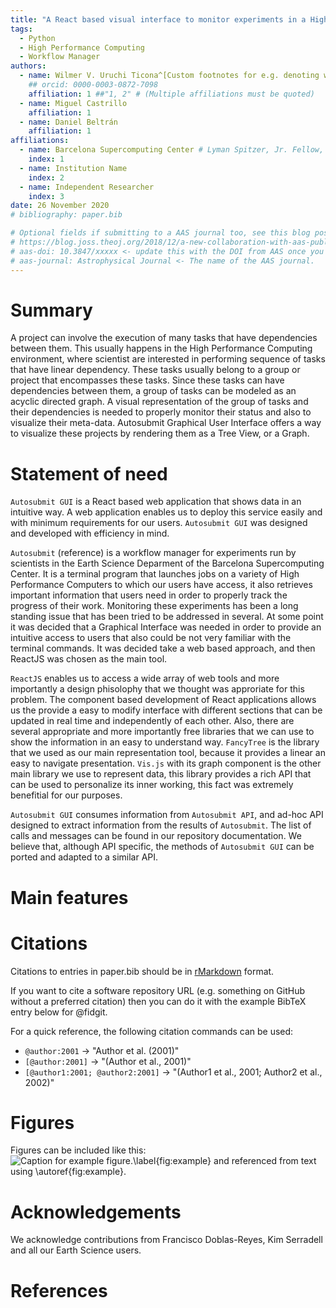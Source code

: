 ```yaml
---
title: "A React based visual interface to monitor experiments in a High Performance Computing environment"
tags:
  - Python
  - High Performance Computing
  - Workflow Manager
authors:
  - name: Wilmer V. Uruchi Ticona^[Custom footnotes for e.g. denoting who the corresponding author is can be included like this.]
    ## orcid: 0000-0003-0872-7098
    affiliation: 1 ##"1, 2" # (Multiple affiliations must be quoted)
  - name: Miguel Castrillo
    affiliation: 1
  - name: Daniel Beltrán
    affiliation: 1
affiliations:
  - name: Barcelona Supercomputing Center # Lyman Spitzer, Jr. Fellow, Princeton University
    index: 1
  - name: Institution Name
    index: 2
  - name: Independent Researcher
    index: 3
date: 26 November 2020
# bibliography: paper.bib

# Optional fields if submitting to a AAS journal too, see this blog post:
# https://blog.joss.theoj.org/2018/12/a-new-collaboration-with-aas-publishing
# aas-doi: 10.3847/xxxxx <- update this with the DOI from AAS once you know it.
# aas-journal: Astrophysical Journal <- The name of the AAS journal.
---
```


# Summary

A project can involve the execution of many tasks that have dependencies between them.
This usually happens in the High Performance Computing environment, where scientist are interested in performing sequence of tasks
that have linear dependency. These tasks usually belong to a group or project that encompasses these tasks.
Since these tasks can have dependencies between them, a group of tasks can be modeled as an acyclic directed graph.
A visual representation of the group of tasks and their dependencies is needed to properly monitor their status and also to visualize
their meta-data. Autosubmit Graphical User Interface offers a way to visualize these projects by rendering them as a Tree View, or a Graph.

# Statement of need

`Autosubmit GUI` is a React based web application that shows data in an intuitive way. A web application enables us to deploy this service easily and with minimum requirements for our users. `Autosubmit GUI` was designed and developed with efficiency in mind.

`Autosubmit` (reference) is a workflow manager for experiments run by scientists in the Earth Science Deparment of the Barcelona Supercomputing Center. It is a terminal program that launches jobs on a variety of High Performance Computers to which our users have access, it also retrieves important information that users need in order to properly track the progress of their work. Monitoring these experiments has been a long standing issue that has been tried to be addressed in several. At some point it was decided that a Graphical Interface was needed in order to provide an intuitive access to users that also could be not very familiar with the terminal commands. It was decided take a web based approach, and then ReactJS was chosen as the main tool.

`ReactJS` enables us to access a wide array of web tools and more importantly a design phisolophy that we thought was approriate for this problem. The component based development of React applications allows us the provide a easy to modify interface with different sections that can be updated in real time and independently of each other. Also, there are several appropriate and more importantly free libraries that we can use to show the information in an easy to understand way. `FancyTree` is the library that we used as our main representation tool, because it provides a linear an easy to navigate presentation. `Vis.js` with its graph component is the other main library we use to represent data, this library provides a rich API that can be used to personalize its inner working, this fact was extremely benefitial for our purposes.

`Autosubmit GUI` consumes information from `Autosubmit API`, and ad-hoc API designed to extract information from the results of `Autosubmit`. The list of calls and messages can be found in our repository documentation. We believe that, although API specific, the methods of `Autosubmit GUI` can be ported and adapted to a similar API.

# Main features

<!-- Single dollars ($) are required for inline mathematics e.g. $f(x) = e^{\pi/x}$

Double dollars make self-standing equations:

$$
\Theta(x) = \left\{\begin{array}{l}
0\textrm{ if } x < 0\cr
1\textrm{ else}
\end{array}\right.
$$

You can also use plain \LaTeX for equations
\begin{equation}\label{eq:fourier}
\hat f(\omega) = \int\_{-\infty}^{\infty} f(x) e^{i\omega x} dx
\end{equation}
and refer to \autoref{eq:fourier} from text. -->

# Citations

<!-- Work in progress -->

Citations to entries in paper.bib should be in
[rMarkdown](http://rmarkdown.rstudio.com/authoring_bibliographies_and_citations.html)
format.

If you want to cite a software repository URL (e.g. something on GitHub without a preferred
citation) then you can do it with the example BibTeX entry below for @fidgit.

For a quick reference, the following citation commands can be used:

- `@author:2001` -> "Author et al. (2001)"
- `[@author:2001]` -> "(Author et al., 2001)"
- `[@author1:2001; @author2:2001]` -> "(Author1 et al., 2001; Author2 et al., 2002)"

# Figures

<!-- Work in progress -->

Figures can be included like this:
![Caption for example figure.\label{fig:example}](figure.png)
and referenced from text using \autoref{fig:example}.

# Acknowledgements

We acknowledge contributions from Francisco Doblas-Reyes, Kim Serradell and all our Earth Science users.

# References
